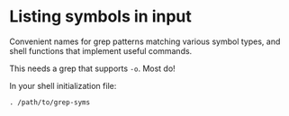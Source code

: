 # Listing symbols in input

Convenient names for grep patterns matching various symbol types, and shell functions that implement useful commands.

This needs a grep that supports `-o`. Most do!

In your shell initialization file:

```
. /path/to/grep-syms
```
